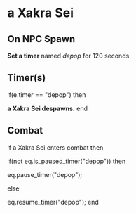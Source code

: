 # a Xakra Sei


## On NPC Spawn

**Set a timer** named *depop* for 120 seconds


## Timer(s)

if(e.timer == "depop") then


**a Xakra Sei despawns.**
end



## Combat

if a Xakra Sei enters combat  then


if(not eq.is_paused_timer("depop")) then



eq.pause_timer("depop");


else


eq.resume_timer("depop");
end
